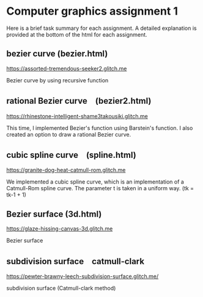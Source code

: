 # Computer graphics assignment 1

  Here is a brief task summary for each assignment. A detailed explanation is provided at the bottom of the html for each assignment.

## bezier curve (bezier.html)
  https://assorted-tremendous-seeker2.glitch.me

  Bezier curve by using recursive function


## rational Bezier curve　(bezier2.html)
  https://rhinestone-intelligent-shame3takousiki.glitch.me

  This time, I implemented Bezier's function using Barstein's function. I also created an option to draw a rational Bezier curve.

## cubic spline curve　(spline.html)
  https://granite-dog-heat-catmull-rom.glitch.me

  We implemented a cubic spline curve, which is an implementation of a Catmull-Rom spline curve. The parameter t is taken in a uniform way. (tk = tk-1 + 1)

## Bezier surface (3d.html)
  https://glaze-hissing-canvas-3d.glitch.me

  Bezier surface

## subdivision surface　catmull-clark

  https://pewter-brawny-leech-subdivision-surface.glitch.me/

  subdivision surface (Catmull-clark method)
